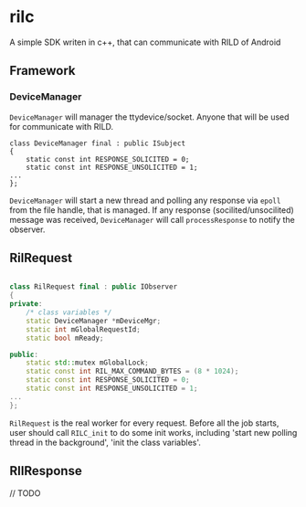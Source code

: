 # rilc
A simple SDK writen in c++, that can communicate with RILD of Android

## Framework

### DeviceManager

`DeviceManager` will manager the ttydevice/socket. Anyone that will be used for communicate with RILD.

```
class DeviceManager final : public ISubject
{
    static const int RESPONSE_SOLICITED = 0;
    static const int RESPONSE_UNSOLICITED = 1;
...
};
```

`DeviceManager` will start a new thread and polling any response via `epoll` from the file handle, that is managed. If any response (socilited/unsocilited) message was received, `DeviceManager` will call `processResponse` to notify the observer.



## RilRequest

```c++

class RilRequest final : public IObserver
{
private:
    /* class variables */
    static DeviceManager *mDeviceMgr;
    static int mGlobalRequestId;
    static bool mReady;

public:
    static std::mutex mGlobalLock;
    static const int RIL_MAX_COMMAND_BYTES = (8 * 1024);
    static const int RESPONSE_SOLICITED = 0;
    static const int RESPONSE_UNSOLICITED = 1;
...
};
```



`RilRequest` is the real worker for every request. Before all the job starts, user should call `RILC_init` to do some init works, including 'start new polling thread in the background', 'init the class variables'.



## RIlResponse

// TODO

```c++

```


